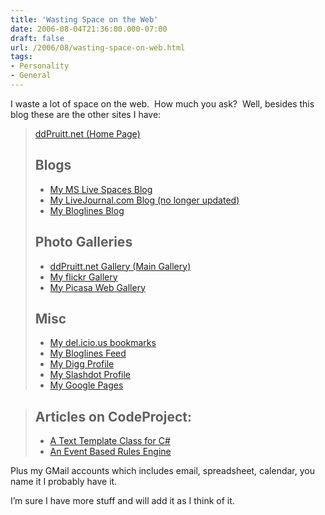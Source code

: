```yaml
---
title: 'Wasting Space on the Web'
date: 2006-08-04T21:36:00.000-07:00
draft: false
url: /2006/08/wasting-space-on-web.html
tags: 
- Personality
- General
---
```


I waste a lot of space on the web.  How much you ask?  Well, besides this blog these are the other sites I have:

> [ddPruitt.net (Home Page)](http://www.ddpruitt.net/)
> 
> Blogs
> -----
> 
> *   [My MS Live Spaces Blog](http://bloggerd.spaces.live.com/)
> *   [My LiveJournal.com Blog (no longer updated)](http://ddpruitt.livejournal.com/)
> *   [My Bloglines Blog](http://www.bloglines.com/blog/ddPruitt)
> 
> Photo Galleries
> ---------------
> 
> *   [ddPruitt.net Gallery (Main Gallery)](http://www.ddpruitt.net/gallery)
> *   [My flickr Gallery](http://www.flickr.com/photos/darrenpruitt/)
> *   [My Picasa Web Gallery](http://picasaweb.google.com/darren.pruitt)
> 
> Misc
> ----
> 
> *   [My del.icio.us bookmarks](http://del.icio.us/ddpruitt)
> *   [My Bloglines Feed](http://www.bloglines.com/public/ddPruitt)
> *   [My Digg Profile](http://digg.com/users/ddpruitt/dugg)
> *   [My Slashdot Profile](http://slashdot.org/~MaxBlue)
> *   [My Google Pages](http://darren.pruitt.googlepages.com/home)

> Articles on CodeProject:
> ------------------------
> 
> *   [A Text Template Class for C#](http://www.codeproject.com/csharp/nettemplate.asp)
> *   [An Event Based Rules Engine](http://www.codeproject.com/csharp/eventrulesengine.asp)

Plus my GMail accounts which includes email, spreadsheet, calendar, you name it I probably have it.

I’m sure I have more stuff and will add it as I think of it.